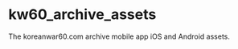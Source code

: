 kw60_archive_assets
===================

The koreanwar60.com archive mobile app iOS and Android assets.
